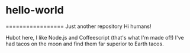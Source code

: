 # hello-world
=================
Just another repository
Hi humans!

Hubot here, I like Node.js and Coffeescript (that's what I'm made of!)
I've had tacos on the moon and find them far superior to Earth tacos.
